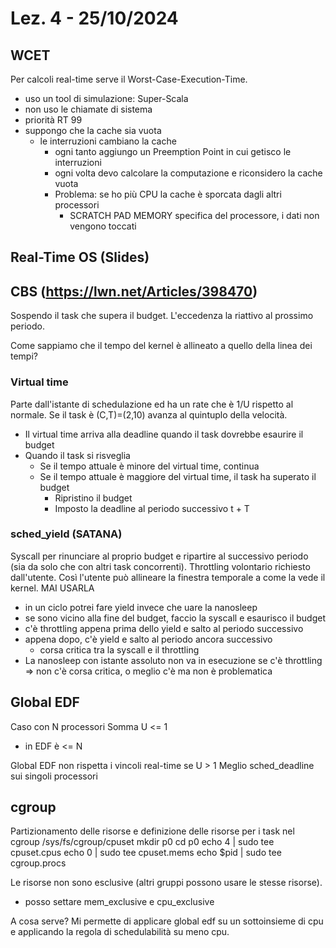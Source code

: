 # Lez. 4 - 25/10/2024

## WCET
Per calcoli real-time serve il Worst-Case-Execution-Time.
- uso un tool di simulazione: Super-Scala
- non uso le chiamate di sistema
- priorità RT 99
- suppongo che la cache sia vuota
  - le interruzioni cambiano la cache
    - ogni tanto aggiungo un Preemption Point in cui getisco le interruzioni
    - ogni volta devo calcolare la computazione e riconsidero la cache vuota
    - Problema: se ho più CPU la cache è sporcata dagli altri processori
      - SCRATCH PAD MEMORY specifica del processore, i dati non vengono toccati

## Real-Time OS (Slides)

## CBS (https://lwn.net/Articles/398470)
Sospendo il task che supera il budget.
L'eccedenza la riattivo al prossimo periodo.

Come sappiamo che il tempo del kernel è allineato a quello della linea dei tempi?
### Virtual time
Parte dall'istante di schedulazione ed ha un rate che è 1/U rispetto al normale. Se il task è (C,T)=(2,10) avanza al quintuplo della velocità.
- Il virtual time arriva alla deadline quando il task dovrebbe esaurire il budget
- Quando il task si risveglia
  - Se il tempo attuale è minore del virtual time, continua
  - Se il tempo attuale è maggiore del virtual time, il task ha superato il budget
    - Ripristino il budget
    - Imposto la deadline al periodo successivo t + T

### sched_yield (SATANA)
Syscall per rinunciare al proprio budget e ripartire al successivo periodo (sia da solo che con altri task concorrenti).
Throttling volontario richiesto dall'utente.
Così l'utente può allineare la finestra temporale a come la vede il kernel.
MAI USARLA
- in un ciclo potrei fare yield invece che uare la nanosleep
- se sono vicino alla fine del budget, faccio la syscall e esaurisco il budget
- c'è throttling appena prima dello yield e salto al periodo successivo
- appena dopo, c'è yield e salto al periodo ancora successivo
  - corsa critica tra la syscall e il throttling
- La nanosleep con istante assoluto non va in esecuzione se c'è throttling => non c'è corsa critica, o meglio c'è ma non è problematica

## Global EDF
Caso con N processori
Somma U <= 1 
- in EDF è <= N

Global EDF non rispetta i vincoli real-time se U > 1
Meglio sched_deadline sui singoli processori

## cgroup
Partizionamento delle risorse e definizione delle risorse per i task nel cgroup
/sys/fs/cgroup/cpuset
mkdir p0
cd p0
echo 4 | sudo tee cpuset.cpus
echo 0 | sudo tee cpuset.mems
echo $pid | sudo tee cgroup.procs

Le risorse non sono esclusive (altri gruppi possono usare le stesse risorse).
- posso settare mem_exclusive e cpu_exclusive

A cosa serve? Mi permette di applicare global edf su un sottoinsieme di cpu e applicando la regola di schedulabilità su meno cpu.